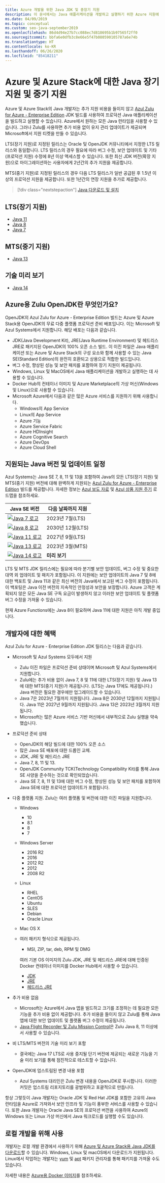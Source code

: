 ```yaml
---
title: Azure 개발을 위한 Java JDK 및 중장기 지원
description: 이 문서에서는 Java 애플리케이션을 개발하고 실행하기 위한 Azure 지원에 대한 다운로드 및 설명을 제공합니다.
ms.date: 04/09/2019
ms.topic: conceptual
ms.custom: seo-java-september2019
ms.openlocfilehash: 86d4d94e27b7cc088ec7d818695b1b97565f2ff0
ms.sourcegitcommit: bbfa6e0dfb3c8e66e5f47b080590105787a6e74b
ms.translationtype: HT
ms.contentlocale: ko-KR
ms.lasthandoff: 06/26/2020
ms.locfileid: "85418211"
---
```

# <a name="java-long-term-support-and-medium-term-support-on-azure-and-azure-stack"></a>Azure 및 Azure Stack에 대한 Java 장기 지원 및 중기 지원

Azure 및 Azure Stack의 Java 개발자는 추가 지원 비용을 들이지 않고 [Azul Zulu for Azure - Enterprise Edition](https://www.azul.com/downloads/azure-only/zulu/) JDK 빌드를 사용하여 프로덕션 Java 애플리케이션을 빌드하고 실행할 수 있습니다. Azure에서 원하는 모든 Java 런타임을 사용할 수 있습니다. 그러나 Zulu를 사용하면 추가 비용 없이 유지 관리 업데이트가 제공되며 Microsoft에서 지원 티켓을 만들 수 있습니다.

LTS(장기 지원)로 지정된 릴리스는 Oracle 및 OpenJDK 커뮤니티에서 지정한 LTS 릴리스와 동일합니다. LTS 릴리스의 경우 필요에 따라 버그 수정, 보안 업데이트 및 기타(프로덕션 지원) 수정에 8년 이상 액세스할 수 있습니다. 또한 최신 JDK 버전(확장 지원)으로 마이그레이션하는 사용자에게 2년간의 추가 지원을 제공합니다.

MTS(중기 지원)로 지정된 릴리스의 경우 다음 LTS 릴리스가 일반 공급된 후 1.5년 이상의 프로덕션 지원을 제공합니다. 또한 1년간의 연장 지원을 추가로 제공합니다.

> [!div class="nextstepaction"]
> [Java 다운로드 및 설치](java-jdk-install.md)

## <a name="long-term-support-lts"></a>LTS(장기 지원)

* [Java 11](https://www.azul.com/downloads/azure-only/zulu/?&version=java-11-lts)
* [Java 8](https://www.azul.com/downloads/azure-only/zulu/?&version=java-8-lts)
* [Java 7](https://www.azul.com/downloads/azure-only/zulu/?&version=java-7-lts)

## <a name="medium-term-support-mts"></a>MTS(중기 지원)

* [Java 13](https://www.azul.com/downloads/azure-only/zulu/?&version=java-13)

## <a name="technical-preview"></a>기술 미리 보기

* [Java 14](https://www.azul.com/downloads/azure-only/zulu/?version=java-14)

## <a name="what-is-the-zulu-openjdk-for-azure"></a>Azure용 Zulu OpenJDK란 무엇인가요?

OpenJDK의 Azul Zulu for Azure - Enterprise Edition 빌드는 Azure 및 Azure Stack용 OpenJDK의 무료 다중 플랫폼 프로덕션 준비 배포입니다. 이는 Microsoft 및 Azul Systems에서 지원합니다. 해당 배포는 다음과 같습니다.

* JDK(Java Development Kit), JRE(Java Runtime Environment) 및 헤드리스 JRE로 패키지된 OpenJDK의 100% 오픈 소스 빌드. 이 이진 파일은 Java 애플리케이션 또는 Azure 및 Azure Stack의 구성 요소와 함께 사용할 수 있는 Java SE(Standard Edition)의 완전히 호환되고 상용으로 적합한 빌드입니다.
* 버그 수정, 향상된 성능 및 보안 패치를 포함하여 장기 지원이 제공됩니다.
* Windows, Linux 및 MacOS에서 Java 애플리케이션을 개발하고 실행하는 데 사용할 수 있습니다.
* Docker Hub의 컨테이너 이미지 및 Azure Marketplace의 가상 머신(Windows 및 Linux)으로 사용할 수 있습니다.
* Microsoft Azure에서 다음과 같은 많은 Azure 서비스를 지원하기 위해 사용합니다.
  * Windows의 App Service
  * Linux의 App Service
  * Azure 기능
  * Azure Service Fabric
  * Azure HDInsight
  * Azure Cognitive Search
  * Azure DevOps
  * Azure Cloud Shell  

## <a name="supported-java-versions-and-update-schedule"></a>지원되는 Java 버전 및 업데이트 일정

Azul Systems는 Java SE 7, 8, 11 및 13을 포함하여 Java의 모든 LTS(장기 지원) 및 MTS(중기 지원) 버전에 대해 완벽하게 지원되는 [Azul Zulu for Azure - Enterprise Edition](https://www.azul.com/downloads/azure-only/zulu/) 빌드를 제공합니다. 자세한 정보는 [Azul 보도 자료](https://www.azul.com/press_release/free-java-production-support-for-microsoft-azure-azure-stack) 및 [Azul 상품 지원 주기](https://www.azul.com/products/azul_support_roadmap/) 로드맵을 참조하세요.

|Java SE 버전  |다음 날짜까지 지원  |
|---------|----------|
|[![Java 7 로고](media/supported-java-versions-java-7.png)](https://www.azul.com/downloads/azure-only/zulu/?&version=java-7-lts) |2023년 7월(LTS)|
|[![Java 8 로고](media/supported-java-versions-java-8.png)](https://www.azul.com/downloads/azure-only/zulu/?&version=java-8-lts) |2030년 12월(LTS)|
|[![Java 11 로고](media/supported-java-versions-java-11.png)](https://www.azul.com/downloads/azure-only/zulu/?&version=java-11-lts) |2027년 9월(LTS)|
|[![Java 13 로고](media/supported-java-versions-java-13.png)](https://www.azul.com/downloads/azure-only/zulu/?&version=java-13) |2023년 3월(MTS)|
|[![Java 14 로고](media/supported-java-versions-java-14.png)](https://www.azul.com/downloads/azure-only/zulu/?version=java-14) |**미리 보기**|

LTS 및 MTS JDK 릴리스에는 필요에 따라 분기별 보안 업데이트, 버그 수정 및 중요한 대역 외 업데이트 및 패치가 포함됩니다. 이 지원에는 보안 업데이트의 Java 7 및 8에 대한 백포트 및 Java 11과 같은 최신 버전의 Java에서 보고된 버그 수정이 포함됩니다. 이 백포팅은 Java 이전 버전의 지속적인 안정성과 보안을 보장합니다. Azure 고객은 계획되지 않은 모든 Java SE 구독 요금이 발생하지 않고 이러한 보안 업데이트 및 플랫폼 버그 수정을 가져올 수 있습니다.

현재 Azure Functions에는 Java 8이 필요하며 Java 11에 대한 지원은 아직 개발 중입니다.

## <a name="benefits-for-developers"></a>개발자에 대한 혜택

Azul Zulu for Azure - Enterprise Edition JDK 릴리스는 다음과 같습니다.

- Microsoft 및 Azul Systems 모두에서 지원

   * Zulu 이진 파일은 프로덕션 준비 상태이며 Microsoft 및 Azul Systems에서 지원합니다.
   * Zulu에는 추가 비용 없이 Java 7, 8 및 11에 대한 LTS(장기 지원) 및 Java 13에 대한 MTS(중기 지원)가 제공됩니다. (LTS는 Java 17에도 제공됩니다.) Java 버전은 필요한 경우에만 업그레이드할 수 있습니다.
   * Java 7은 2023년 7월까지 지원됩니다. Java 8은 2030년 12월까지 지원됩니다. Java 11은 2027년 9월까지 지원됩니다. Java 13은 2023년 3월까지 지원됩니다.
   * Microsoft는 많은 Azure 서비스 기반 머신에서 내부적으로 Zulu 실행을 약속했습니다.

- 프로덕션 준비 상태

   * OpenJDK의 해당 빌드에 대한 100% 오픈 소스
   * 많은 Java SE 배포에 대한 드롭인 교체.
   * JDK, JRE 및 헤드리스 JRE
   * Java 7, 8, 11 및 13.
   * OpenJDK Community TCK(Technology Compatibility Kit)를 통해 Java SE 사양을 준수하는 것으로 확인되었습니다.
   * Java SE 7, 8, 11 및 13에 대한 버그 수정, 향상된 성능 및 보안 패치를 포함하여 Java SE에 대한 프로덕션 업데이트가 포함됩니다.

- 다중 플랫폼 지원. Zulu는 여러 플랫폼 및 버전에 대한 이진 파일을 지원합니다.

   * Windows
     * 10
     * 8.1
     * 8
     * 7
   * Windows Server
     * 2016 R2
     * 2016
     * 2012 R2
     * 2012
     * 2008 R2
   * Linux
     * RHEL
     * CentOS
     * Ubuntu
     * SLES
     * Debian
     * Oracle Linux
   * Mac OS X
   * 여러 패키지 형식으로 제공됩니다.
     * MSI, ZIP, tar, deb, RPM 및 DMG

     여러 기본 OS 이미지의 Zulu JDK, JRE 및 헤드리스 JRE에 대해 인증된 Docker 컨테이너 이미지를 Docker Hub에서 사용할 수 있습니다.

     * [JDK](https://hub.docker.com/_/microsoft-java-jdk)
     * [JRE](https://hub.docker.com/_/microsoft-java-jre)
     * [헤드리스 JRE](https://hub.docker.com/_/microsoft-java-jre-headless)

- 추가 비용 없음

   * Microsoft는 Azure에서 Java 앱을 빌드하고 크기를 조정하는 데 필요한 모든 기능을 추가 비용 없이 제공합니다. 추가 비용을 들이지 않고 Zulu를 통해 Java 앱에 대한 보안 업데이트 및 플랫폼 버그 수정이 제공됩니다.
   * [Java Flight Recorder 및 Zulu Mission Control](java-jdk-flight-recorder-and-mission-control.md)은 Zulu Java 8, 11 이상에서 사용할 수 있습니다.

- 비 LTS/MTS 버전의 기술 미리 보기 포함

   * 결국에는 Java 17 LTS로 사용 중지될 단기 버전에 제공되는 새로운 기능을 기술 미리 보기를 통해 점진적으로 테스트할 수 있습니다.

- OpenJDK에 업스트림된 변경 내용 포함
   * Azul Systems 대리인은 Zulu 변경 내용을 OpenJDK로 푸시합니다. 이러한 커밋은 업스트림 리포지토리를 광범위하고 포괄적으로 만듭니다.

항상 그렇듯이 Java 개발자는 Oracle JDK 및 Red Hat JDK를 포함한 고유의 Java 런타임을 Azure로 가져와서 보안 인프라 및 기능이 풍부한 서비스를 사용할 수 있습니다. 또한 Java 개발자는 Oracle Java SE의 프로덕션 버전을 사용하여 Azure의 Windows 또는 Linux 가상 머신에서 Java 워크로드를 실행할 수도 있습니다.

## <a name="use-for-local-development"></a>로컬 개발을 위해 사용

개발자는 로컬 개발 환경에서 사용하기 위해 [Azure 및 Azure Stack용 Java JDK를 다운로드](https://www.azul.com/downloads/azure-only/zulu/)할 수 있습니다. Windows, Linux 및 macOS에서 다운로드가 지원됩니다. Linux에서 작업하는 개발자는 [yum](https://www.azul.com/downloads/azure-only/zulu/#yum-repo) 및 [apt](https://www.azul.com/downloads/azure-only/zulu/#apt-repo) 패키지 관리자를 통해 패키지를 가져올 수도 있습니다.

자세한 내용은 [Azure용 Docker 이미지](java-jdk-docker-images.md)를 참조하세요.
